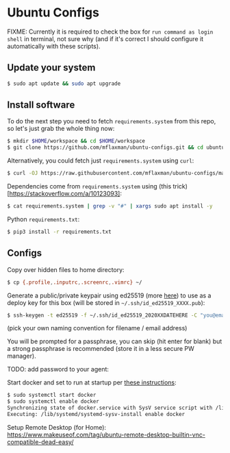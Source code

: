 # Ubuntu Configs

FIXME: Currently it is required to check the box for `run command as login shell` in terminal, not sure why (and if it's correct I should configure it automatically with these scripts).

## Update your system

```bash
$ sudo apt update && sudo apt upgrade
```

## Install software

To do the next step you need to fetch `requirements.system` from this repo, so let's just grab the whole thing now:
```bash
$ mkdir $HOME/workspace && cd $HOME/workspace
$ git clone https://github.com/mflaxman/ubuntu-configs.git && cd ubuntu-configs
```

Alternatively, you could fetch just `requirements.system` using `curl`:
```bash
$ curl -OJ https://raw.githubusercontent.com/mflaxman/ubuntu-configs/master/requirements.system
```

Dependencies come from `requirements.system` using (this trick)[https://stackoverflow.com/a/10123093]:
```bash
$ cat requirements.system | grep -v "#" | xargs sudo apt install -y
```

Python `requirements.txt`:
```bash
$ pip3 install -r requirements.txt
```

## Configs

Copy over hidden files to home directory:
```bash
$ cp {.profile,.inputrc,.screenrc,.vimrc} ~/
```

Generate a public/private keypair using ed25519 (more [here](https://medium.com/risan/upgrade-your-ssh-key-to-ed25519-c6e8d60d3c54)) to use as a deploy key for this box (will be stored in `~/.ssh/id_ed25519_XXXX.pub`):
```bash
$ ssh-keygen -t ed25519 -f ~/.ssh/id_ed25519_2020XXDATEHERE -C "you@email.com"
```
(pick your own naming convention for filename / email address)

You will be prompted for a passphrase, you can skip (hit enter for blank) but a strong passphrase is recommended (store it in a less secure PW manager).

TODO: add password to your agent:

Start docker and set to run at startup per [these instructions](https://phoenixnap.com/kb/how-to-install-docker-on-ubuntu-18-04):
```bash
$ sudo systemctl start docker
$ sudo systemctl enable docker
Synchronizing state of docker.service with SysV service script with /lib/systemd/systemd-sysv-install.
Executing: /lib/systemd/systemd-sysv-install enable docker
```

Setup Remote Desktop (for Home):
https://www.makeuseof.com/tag/ubuntu-remote-desktop-builtin-vnc-compatible-dead-easy/

